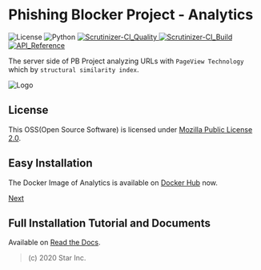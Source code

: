 # Phishing Blocker Project - Analytics

![License](https://img.shields.io/badge/license-MPL--2.0-FF6600.svg) ![Python](https://img.shields.io/badge/python-3.7-0066FF.svg) [![Scrutinizer-CI_Quality](https://scrutinizer-ci.com/g/star-inc/pbp-analytics/badges/quality-score.png?b=master) ![Scrutinizer-CI_Build](https://scrutinizer-ci.com/g/star-inc/pbp-analytics/badges/build.png?b=master)](https://scrutinizer-ci.com/g/star-inc/pbp-analytics/) [![API_Reference](https://readthedocs.org/projects/pbp-analytics/badge/?version=latest)](https://pbp-analytics.rtfd.io)

The server side of PB Project analyzing URLs with `PageView Technology` which by `structural similarity index`.

![Logo](https://raw.githubusercontent.com/star-inc/pbp-analytics/master/logo.svg)

## License

This OSS(Open Source Software) is licensed under [Mozilla Public License 2.0](https://github.com/star-inc/pbp-analytics/blob/master/LICENSE.md).

## Easy Installation

The Docker Image of Analytics is available on [Docker Hub](https://hub.docker.com/r/starinc/pbp-analytics) now.

[Next](https://pbp-analytics.readthedocs.io/en/docker_docs/guide/installation/production.html#easy-install)

## Full Installation Tutorial and Documents

Available on [Read the Docs](https://pbp-analytics.rtfd.io).

> (c) 2020 Star Inc.
